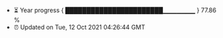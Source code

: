 - ⏳ Year progress { ███████████████████████▁▁▁▁▁▁▁ } 77.86 %
- ⏰ Updated on Tue, 12 Oct 2021 04:26:44 GMT

